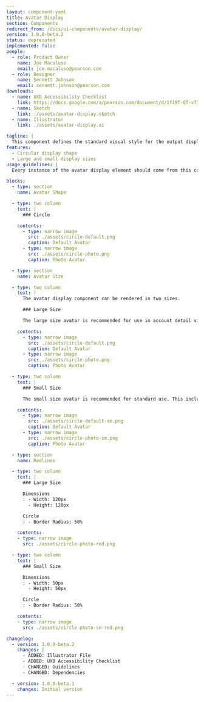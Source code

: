 ```yaml
---
layout: component-yaml
title: Avatar Display
section: Components
redirect_from: /docs/ui-components/avatar-display/
version: 1.0.0-beta.2
status: deprecated
implemented: false
people:
  - role: Product Owner
    name: Joe Macaluso
    email: joe.macaluso@pearson.com
  - role: Designer
    name: Sennett Johnson
    email: sennett.johnson@pearson.com
downloads:
  - name: UXD Accessibility Checklist
    link: https://docs.google.com/a/pearson.com/document/d/1f19T-QT-v73bswlOvjYYDrkpDS0uDfQ4AMnOP2no8nI/edit?usp=sharing
  - name: Sketch
    link: ./assets/avatar-display.sketch
  - name: Illustrator
    link: ./assets/avatar-display.ai

tagline: |
  This component defines the standard visual style for the output display of an avatar element.
features:
  - Circular display shape
  - Large and small display sizes
usage_guidelines: |
  Every instance of the avatar display element should come from this component.

blocks:
  - type: section
    name: Avatar Shape

  - type: two column
    text: |
      ### Circle

    contents:
      - type: narrow image
        src: ./assets/circle-default.png
        caption: Default Avatar
      - type: narrow image
        src: ./assets/circle-photo.png
        caption: Photo Avatar

  - type: section
    name: Avatar Size

  - type: two column
    text: |
      The avatar display component can be rendered in two sizes.

      ### Large Size

      The large size avatar is recommended for use in account detail view pages.

    contents:
      - type: narrow image
        src: ./assets/circle-default.png
        caption: Default Avatar
      - type: narrow image
        src: ./assets/circle-photo.png
        caption: Photo Avatar

  - type: two column
    text: |
      ### Small Size

      The small size avatar is recommended for standard use. This includes student rosters, submissions, communication, and account icons.

    contents:
      - type: narrow image
        src: ./assets/circle-default-sm.png
        caption: Default Avatar
      - type: narrow image
        src: ./assets/circle-photo-sm.png
        caption: Photo Avatar

  - type: section
    name: Redlines

  - type: two column
    text: |
      ### Large Size

      Dimensions
      : - Width: 120px
        - Height: 120px

      Circle
      : - Border Radius: 50%

    contents:
    - type: narrow image
      src: ./assets/circle-photo-red.png

  - type: two column
    text: |
      ### Small Size

      Dimensions
      : - Width: 50px
        - Height: 50px

      Circle
      : - Border Radius: 50%

    contents:
    - type: narrow image
      src: ./assets/circle-photo-sm-red.png

changelog:
  - version: 1.0.0-beta.2
    changes: |
      - ADDED: Illustrator File
      - ADDED: UXD Accessibility Checklist
      - CHANGED: Guidelines
      - CHANGED: Dependencies

  - version: 1.0.0-beta.1
    changes: Initial version
---
```

